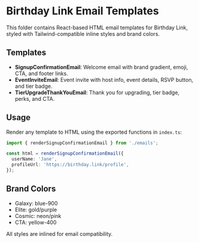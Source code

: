 # Birthday Link Email Templates

This folder contains React-based HTML email templates for Birthday Link, styled with Tailwind-compatible inline styles and brand colors.

## Templates
- **SignupConfirmationEmail**: Welcome email with brand gradient, emoji, CTA, and footer links.
- **EventInviteEmail**: Event invite with host info, event details, RSVP button, and tier badge.
- **TierUpgradeThankYouEmail**: Thank you for upgrading, tier badge, perks, and CTA.

## Usage
Render any template to HTML using the exported functions in `index.ts`:

```ts
import { renderSignupConfirmationEmail } from './emails';

const html = renderSignupConfirmationEmail({
  userName: 'Jane',
  profileUrl: 'https://birthday.link/profile',
});
```

## Brand Colors
- Galaxy: blue-900
- Elite: gold/purple
- Cosmic: neon/pink
- CTA: yellow-400

All styles are inlined for email compatibility.
